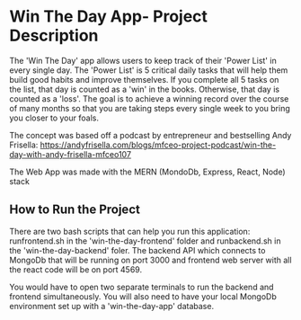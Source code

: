 # Win The Day App- Project Description #
The 'Win The Day' app allows users to keep track of their 'Power List' in every single day. The 'Power List' is 5 critical daily tasks that will help them build good habits and improve themselves.
If you complete all 5 tasks on the list, that day is counted as a 'win' in the books. Otherwise, that day is counted as a 'loss'. 
The goal is to achieve a winning record over the course of many months so that you are taking steps every single week to you bring you closer to your foals.

The concept was based off a podcast by entrepreneur and bestselling Andy Frisella: 
https://andyfrisella.com/blogs/mfceo-project-podcast/win-the-day-with-andy-frisella-mfceo107

The Web App was made with the MERN (MondoDb, Express, React, Node) stack 

## How to Run the Project ##
There are two bash scripts that can help you run this application: runfrontend.sh in the 'win-the-day-frontend' folder and runbackend.sh in the 'win-the-day-backend' foler. The backend API which connects to MongoDb that will be running on port 3000 and frontend web server with all the react code will be on port 4569.

You would have to open two separate terminals to run the backend and frontend simultaneously. You will also need to have your local MongoDb environment set up with a 'win-the-day-app' database.
